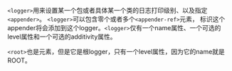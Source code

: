`<logger>`用来设置某一个包或者具体某一个类的日志打印级别、以及指定`<appender>`。 `<logger>`可以包含零个或者多个`<appender-ref>`元素，
标识这个appender将会添加到这个logger。`<logger>`仅有一个name属性、一个可选的level属性和一个可选的additivity属性。

`<root>`也是<logger>元素，但是它是根logger，只有一个level属性，因为它的name就是ROOT。

